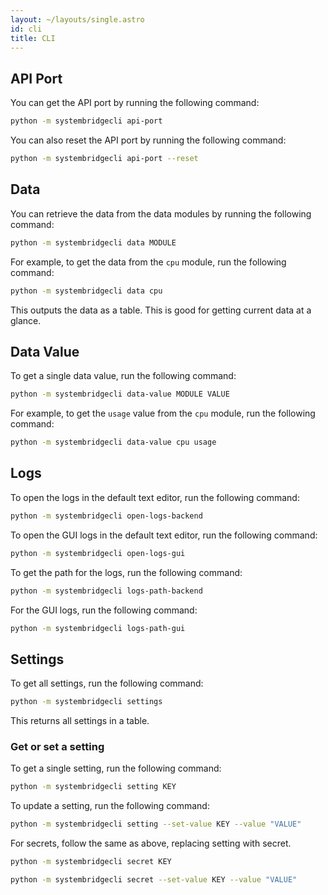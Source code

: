```yaml
---
layout: ~/layouts/single.astro
id: cli
title: CLI
---
```


## API Port

You can get the API port by running the following command:

```bash
python -m systembridgecli api-port
```

You can also reset the API port by running the following command:

```bash
python -m systembridgecli api-port --reset
```

## Data

You can retrieve the data from the data modules by running the following command:

```bash
python -m systembridgecli data MODULE
```

For example, to get the data from the `cpu` module, run the following command:

```bash
python -m systembridgecli data cpu
```

This outputs the data as a table. This is good for getting current data at a glance.

## Data Value

To get a single data value, run the following command:

```bash
python -m systembridgecli data-value MODULE VALUE
```

For example, to get the `usage` value from the `cpu` module, run the following command:

```bash
python -m systembridgecli data-value cpu usage
```

## Logs

To open the logs in the default text editor, run the following command:

```bash
python -m systembridgecli open-logs-backend
```

To open the GUI logs in the default text editor, run the following command:

```bash
python -m systembridgecli open-logs-gui
```

To get the path for the logs, run the following command:

```bash
python -m systembridgecli logs-path-backend
```

For the GUI logs, run the following command:

```bash
python -m systembridgecli logs-path-gui
```

## Settings

To get all settings, run the following command:

```bash
python -m systembridgecli settings
```

This returns all settings in a table.

### Get or set a setting

To get a single setting, run the following command:

```bash
python -m systembridgecli setting KEY
```

To update a setting, run the following command:

```bash
python -m systembridgecli setting --set-value KEY --value "VALUE"
```

For secrets, follow the same as above, replacing setting with secret.

```bash
python -m systembridgecli secret KEY
```

```bash
python -m systembridgecli secret --set-value KEY --value "VALUE"
```
